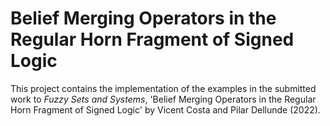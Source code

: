 # Belief Merging Operators in the Regular Horn Fragment of Signed Logic

This project contains the implementation of the examples in the submitted work to _Fuzzy Sets and Systems_, 'Belief Merging Operators in the Regular Horn Fragment of Signed Logic' by Vicent Costa and Pilar Dellunde (2022).  

